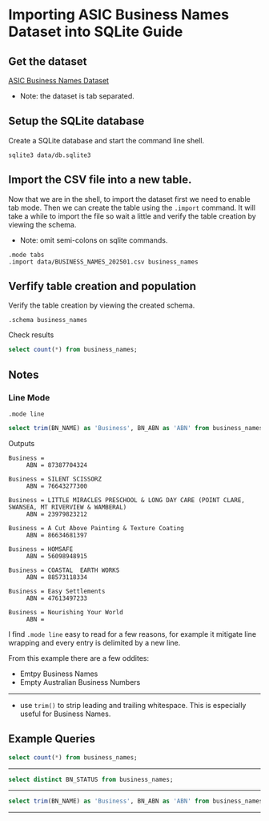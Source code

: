 # Importing ASIC Business Names Dataset into SQLite Guide

## Get the dataset

[ASIC Business Names Dataset](https://www.data.gov.au/dataset/ds-dga-bc515135-4bb6-4d50-957a-3713709a76d3/)

* Note: the dataset is tab separated.

## Setup the SQLite database

Create a SQLite database and start the command line shell.

`sqlite3 data/db.sqlite3`
  
## Import the CSV file into a new table.

Now that we are in the shell, to import the dataset first we need to enable tab mode. Then we can create the table using the `.import` command. It will take a while to import the file so wait a little and verify the table creation by viewing the schema.

* Note: omit semi-colons on sqlite commands.

```
.mode tabs
.import data/BUSINESS_NAMES_202501.csv business_names
```


## Verfify table creation and population

Verify the table creation by viewing the created schema.

`.schema business_names`

Check results

```sql
select count(*) from business_names;
```

## Notes

### Line Mode

`.mode line`

```sql
select trim(BN_NAME) as 'Business', BN_ABN as 'ABN' from business_names limit 10;
```

Outputs

```
Business =
     ABN = 87387704324

Business = SILENT SCISSORZ
     ABN = 76643277300

Business = LITTLE MIRACLES PRESCHOOL & LONG DAY CARE (POINT CLARE, SWANSEA, MT RIVERVIEW & WAMBERAL)
     ABN = 23979823212

Business = A Cut Above Painting & Texture Coating
     ABN = 86634681397

Business = HOMSAFE
     ABN = 56098948915

Business = COASTAL  EARTH WORKS
     ABN = 88573118334

Business = Easy Settlements
     ABN = 47613497233

Business = Nourishing Your World
     ABN =
```

I find `.mode line` easy to read for a few reasons, for example it mitigate line wrapping and every entry is delimited by a new line.

From this example there are a few oddites:

* Emtpy Business Names
* Empty Australian Business Numbers

---

* use `trim()` to strip leading and trailing whitespace. This is especially useful for Business Names.


## Example Queries

```sql
select count(*) from business_names;
```

---

```sql
select distinct BN_STATUS from business_names;
```

---

```sql
select trim(BN_NAME) as 'Business', BN_ABN as 'ABN' from business_names limit 10;
```

---
